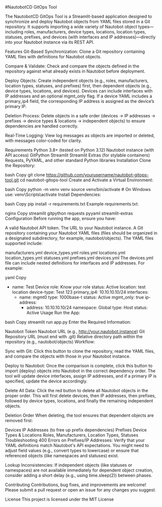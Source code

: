 #NautobotCD GitOps Tool

The NautobotCD GitOps Tool is a Streamlit-based application designed to synchronize and deploy Nautobot objects from YAML files stored in a Git repository. It supports importing a wide variety of Nautobot object types—including roles, manufacturers, device types, locations, location types, statuses, prefixes, and devices (with interfaces and IP addresses)—directly into your Nautobot instance via its REST API.

Features
Git-Based Synchronization:
Clone a Git repository containing YAML files with definitions for Nautobot objects.

Compare & Validate:
Check and compare the objects defined in the repository against what already exists in Nautobot before deployment.

Deploy Objects:
Create independent objects (e.g., roles, manufacturers, location types, statuses, and prefixes) first, then dependent objects (e.g., device types, locations, and devices).
Devices can include interfaces with IP addresses and an optional mgmt_only flag. If a device YAML includes a primary_ip4 field, the corresponding IP address is assigned as the device’s primary IP.

Deletion Process:
Delete objects in a safe order (devices → IP addresses → prefixes → device types & locations → independent objects) to ensure dependencies are handled correctly.

Real-Time Logging:
View log messages as objects are imported or deleted, with messages color-coded for clarity.

Requirements
Python 3.8+ (tested on Python 3.12)
Nautobot instance (with API access)
GitPython
Streamlit
Streamlit Extras (for stylable containers)
Requests, PyYAML, and other standard Python libraries
Installation
Clone the Repository:

bash
Copy
git clone https://github.com/yourusername/nautobot-gitops-tool.git
cd nautobot-gitops-tool
Create and Activate a Virtual Environment:

bash
Copy
python -m venv venv
source venv/bin/activate  # On Windows use: venv\Scripts\activate
Install Dependencies:

bash
Copy
pip install -r requirements.txt
Example requirements.txt:

nginx
Copy
streamlit
gitpython
requests
pyyaml
streamlit-extras
Configuration
Before running the app, ensure you have:

A valid Nautobot API token.
The URL to your Nautobot instance.
A Git repository containing your Nautobot YAML files (files should be organized in a designated subdirectory, for example, nautobot/objects).
The YAML files supported include:

manufacturers.yml
device_types.yml
roles.yml
locations.yml
location_types.yml
statuses.yml
prefixes.yml
devices.yml
The devices.yml file can include nested definitions for interfaces and IP addresses. For example:

yaml
Copy
- name: Test Device
  role: Know your role
  status: Active
  location: test location
  device-type: Test 123
  primary_ip4: 10.10.10.10/24
  interfaces:
    - name: mgmt0
      type: 1000base-t
      status: Active
      mgmt_only: true
      ip-address:
        - address: 10.10.10.10/24
          namespace: Global
          type: Host
          status: Active
Usage
Run the App:

bash
Copy
streamlit run app.py
Enter the Required Information:

Nautobot Token
Nautobot URL (e.g., http://your.nautobot.instance)
Git Repository URL (must end with .git)
Relative directory path within the repository (e.g., nautobot/objects)
Workflow:

Sync with Git:
Click this button to clone the repository, read the YAML files, and compare the objects with those in your Nautobot instance.

Deploy to Nautobot:
Once the comparison is complete, click this button to import (deploy) objects into Nautobot in the correct dependency order.
The tool will update device interfaces, assign IP addresses, and if a primary IP is specified, update the device accordingly.

Delete All Data:
Click the red button to delete all Nautobot objects in the proper order. This will first delete devices, then IP addresses, then prefixes, followed by device types, locations, and finally the remaining independent objects.

Deletion Order
When deleting, the tool ensures that dependent objects are removed first:

Devices
IP Addresses (to free up prefix dependencies)
Prefixes
Device Types & Locations
Roles, Manufacturers, Location Types, Statuses
Troubleshooting
400 Errors on Prefixes/IP Addresses:
Verify that your YAML definitions match Nautobot's API expectations. You might need to adjust field values (e.g., convert types to lowercase) or ensure that referenced objects (like namespaces and statuses) exist.

Lookup Inconsistencies:
If independent objects (like statuses or namespaces) are not available immediately for dependent object creation, consider adding a short delay (e.g., using time.sleep(2)) between phases.

Contributing
Contributions, bug fixes, and improvements are welcome! Please submit a pull request or open an issue for any changes you suggest.

License
This project is licensed under the MIT License
